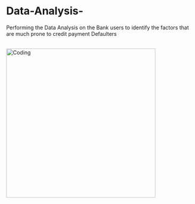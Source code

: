 # Data-Analysis-
Performing the Data Analysis on the Bank users to identify the factors that are much prone to credit payment Defaulters

<br>

<img align="center" alt="Coding" width="400" src="https://media1.tenor.com/m/2Xb68ljOHT8AAAAC/hide-secret.gif">
